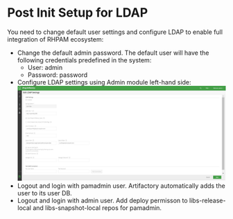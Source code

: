 # Post Init Setup for LDAP
You need to change default user settings and configure LDAP to enable full integration of RHPAM ecosystem: 
* Change the default admin password. The default user will have the following credentials predefined in the system:
    - User: admin
    - Password: password
* Configure LDAP settings using Admin module left-hand side:
![ldap_settings.JPG](./ldap_settings.JPG)
* Logout and login with pamadmin user. Artifactory automatically adds the user to its user DB.
* Logout and login with admin user. Add deploy permisson to libs-release-local and libs-snapshot-local repos for pamadmin.
